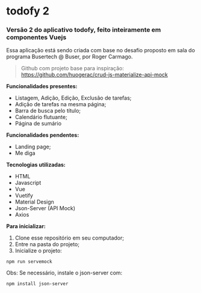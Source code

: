 # todofy 2

### Versão 2 do aplicativo todofy, feito inteiramente em componentes Vuejs

Essa aplicação está sendo criada com base no desafio proposto em sala do programa Busertech @ Buser, por Roger Carmago.

> Github com projeto base para inspiração:
> https://github.com/huogerac/crud-js-materialize-api-mock

**Funcionalidades presentes:**

- Listagem, Adição, Edição, Exclusão de tarefas;
- Adição de tarefas na mesma página;
- Barra de busca pelo título;
- Calendário flutuante;
- Página de sumário

**Funcionalidades pendentes:**

- Landing page;
- Me diga

**Tecnologias utilizadas:**

- HTML
- Javascript
- Vue
- Vuetify
- Material Design
- Json-Server (API Mock)
- Axios

**Para inicializar:**

1. Clone esse repositório em seu computador;
1. Entre na pasta do projeto;
1. Inicialize o projeto:

```
npm run servemock
```

Obs: Se necessário, instale o json-server com:

```
npm install json-server
```
